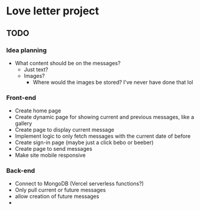 # Love letter project
## TODO 
### Idea planning
- What content should be on the messages?
  - Just text?
  - Images?
    - Where would the images be stored? I've never have done that lol


### Front-end
- Create home page
- Create dynamic page for showing current and previous messages, like a gallery
- Create page to display current message
- Implement logic to only fetch messages with the current date of before
- Create sign-in page (maybe just a click bebo or beeber)
- Create page to send messages
- Make site mobile responsive

### Back-end
- Connect to MongoDB (Vercel serverless functions?)
- Only pull current or future messages
- allow creation of future messages
- 